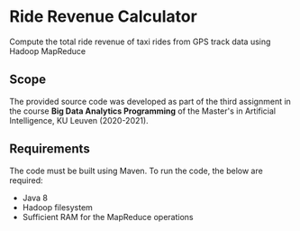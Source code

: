 # Ride Revenue Calculator
Compute the total ride revenue of taxi rides from GPS track data using Hadoop MapReduce

## Scope
The provided source code was developed as part of the third assignment in the course **Big Data Analytics Programming** of the Master's in Artificial Intelligence, KU Leuven (2020-2021).

## Requirements
The code must be built using Maven. To run the code, the below are required:
* Java 8
* Hadoop filesystem
* Sufficient RAM for the MapReduce operations
